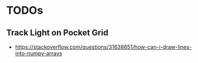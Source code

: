 # TODOs

## Track Light on Pocket Grid
- https://stackoverflow.com/questions/31638651/how-can-i-draw-lines-into-numpy-arrays
